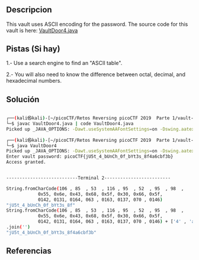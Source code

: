 # 

## Descripcion

This vault uses ASCII encoding for the password. The source code for this vault is here: [VaultDoor4.java](https://jupiter.challenges.picoctf.org/static/c695ee23309d453a3ef369c34cc1bccb/VaultDoor4.java)

## Pistas (Si hay)

1.- Use a search engine to find an "ASCII table".

2.- You will also need to know the difference between octal, decimal, and hexadecimal numbers.

## Solución

``` Bash

┌──(kali㉿kali)-[~/picoCTF/Retos Reversing picoCTF 2019  Parte 1/vault-door-4]
└─$ javac VaultDoor4.java | code VaultDoor4.java 
Picked up _JAVA_OPTIONS: -Dawt.useSystemAAFontSettings=on -Dswing.aatext=true
                                                                                                                   
┌──(kali㉿kali)-[~/picoCTF/Retos Reversing picoCTF 2019  Parte 1/vault-door-4]
└─$ java VaultDoor4                             
Picked up _JAVA_OPTIONS: -Dawt.useSystemAAFontSettings=on -Dswing.aatext=true
Enter vault password: picoCTF{jU5t_4_bUnCh_0f_bYt3s_8f4a6cbf3b}
Access granted.


---------------------------Terminal 2-------------------------

String.fromCharCode(106 , 85  , 53  , 116 , 95  , 52  , 95  , 98  ,
            0x55, 0x6e, 0x43, 0x68, 0x5f, 0x30, 0x66, 0x5f,
            0142, 0131, 0164, 063 , 0163, 0137, 070 , 0146)
"jU5t_4_bUnCh_0f_bYt3s_8f"
String.fromCharCode(106 , 85  , 53  , 116 , 95  , 52  , 95  , 98  ,
            0x55, 0x6e, 0x43, 0x68, 0x5f, 0x30, 0x66, 0x5f,
            0142, 0131, 0164, 063 , 0163, 0137, 070 , 0146) + ['4' , 'a' , '6' , 'c' , 'b' , 'f' , '3' , 'b']
.join('')
"jU5t_4_bUnCh_0f_bYt3s_8f4a6cbf3b"

```

## Referencias
